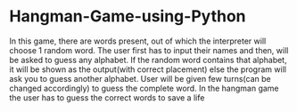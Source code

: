 # Hangman-Game-using-Python

In this game, there are words present, out of which the interpreter will choose 1 random word.
The user first has to input their names and then, will be asked to guess any alphabet.
If the random word contains that alphabet, it will be shown as the output(with correct placement) else the program will ask you to guess another alphabet.
User will be given few turns(can be changed accordingly) to guess the complete word.
In the hangman game the user has to guess the correct words to save a life
